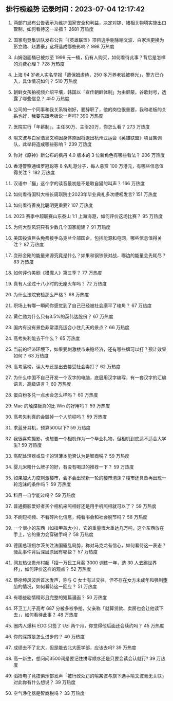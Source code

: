 
## 排行榜趋势 记录时间：2023-07-04 12:17:42
  
  1. 两部门发布公告表示为维护国家安全和利益，决定对镓、锗相关物项实施出口管制，如何看待这一举措？ 2681 万热度
    
  2. 国家电竞集训队发布公告「《英雄联盟》项目选手剔除喻文波、白家浩更换为彭立勋、赵嘉豪」这将造成哪些影响？ 998 万热度
    
  3. 山姆泡面桶已被炒至 1999 元一桶，仍有人购买，如何看待此事？背后是怎样的消费心理？ 728 万热度
    
  4. 上海 94 岁老人实名举报「遭保姆虐待，250 多万养老钱被卷光」，警方已介入，具体情况如何？ 510 万热度
    
  5. 朝鲜女孩拍视频介绍平壤，韩国以「宣传朝鲜体制」为由屏蔽，谷歌封号，透露了哪些信息？ 450 万热度
    
  6. 公司的一个同事和我关系特别好，要辞职了，他的岗位很重要，我和老板的关系也好，我要先跟老板说一声吗? 390 万热度
    
  7. 医院实行「年薪制」，主任30万、主治20万，你怎么看？ 273 万热度
    
  8. 喻文波与白家浩发文称因身体原因将退出杭州亚运会《英雄联盟》项目集训队，此举将造成哪些影响？ 239 万热度
    
  9. 你对《原神》新公布的枫丹 4.0 版本的 3 位新角色有哪些看法？ 206 万热度
    
  10. 香港警察通缉罗冠聪等 8 名乱港分子，每人悬赏 100 万港元，有哪些信息值得关注？ 182 万热度
    
  11. 汉语中「猫」这个字的读音最初是不是取自猫的叫声？ 166 万热度
    
  12. 如何看待国科大校长周琪院士2023年毕业典礼多次哽咽发言? 151 万热度
    
  13. 如何看待善良比聪明更重要? 107 万热度
    
  14. 2023 赛季中超联赛山东泰山 1:1 上海海港，如何评价这场比赛？ 95 万热度
    
  15. 为何大型风洞只有少数几个国家能建？ 91 万热度
    
  16. 美国投资巨头免费接手乌克兰全部国企，包括能源和电网，哪些信息值得关注？ 87 万热度
    
  17. 变形金刚的能量来源究竟是什么？如果和钢铁侠对战，哪边的能量会先耗尽？ 83 万热度
    
  18. 如何评价美剧《猎魔人》第三季？ 77 万热度
    
  19. 真有人坐过十八小时的无座火车吗？ 72 万热度
    
  20. 为什么法院安检那么严格？ 68 万热度
    
  21. 职场上有哪一瞬间你感觉到了自己已经被社会磨平了棱角？ 67 万热度
    
  22. 黄仁勋为什么只有3.5%的英伟达股份？ 67 万热度
    
  23. 国内有没有景色非常漂亮适合小住几天的景点？ 66 万热度
    
  24. 高考失利能去干什么？ 65 万热度
    
  25. 当前的经济环境下，如果要刺激楼市来稳经济，还有哪些牌可以打？预计效果如何？ 63 万热度
    
  26. 高考落榜，读大专还是出去接受社会毒打？ 62 万热度
    
  27. 为什么中国不自己开发一个汉字的电脑，底层用汉字编写，有一套汉字的汇编语言、高级语言？ 60 万热度
    
  28. 蛋白粉多兑一点水会怎么样吗？ 60 万热度
    
  29. Mac 的触控板真的比 Win 的好用吗？ 59 万热度
    
  30. 高考失利真的会毁掉一个人前程吗？ 59 万热度
    
  31. 求蓝牙耳机，预算500以下? 59 万热度
    
  32. 我很喜欢摄影，也想要一个相机作为一个毕业礼物，但相机到底适不适合大学生? 59 万热度
    
  33. 高配处理器或显卡的轻薄本能否认为是智商税？ 59 万热度
    
  34. 婴儿米粉什么牌子的好，有没有喝过的推荐一下？ 59 万热度
    
  35. 如果加大力度刺激楼市，会不会出现新一轮的楼市泡沫？楼市还具备再出现一轮泡沫的条件吗？ 59 万热度
    
  36. 科目一自学能过吗？ 59 万热度
    
  37. 普通摄影爱好者买个相机来照相好还是用手机照相就可以了？ 59 万热度
    
  38. 不刷短视频、不看碎片化信息，纯看书会和社会脱节吗？ 58 万热度
    
  39. 一个很小的东西（如指甲盖大小），它的重量很大重达几万吨，这个东西放在手上，它的重力会穿破手吗？ 58 万热度
    
  40. 德国总理朔尔茨关注法国骚乱局势，称对马克龙有信心，如何看待这一表态？骚乱事件背后深层原因有哪些？ 57 万热度
    
  41. 网友热议贵州村超「招一万民工月薪 3000 训练一年，选 30 人去踢世界杯」，如何评价这样的观点？ 52 万热度
    
  42. 蔡徐坤风波后首次发声，称与 C 女士有过交往，但不存在女方未成年和强制堕胎的情况，如何看待这一回应？ 51 万热度
    
  43. 有哪些剧情精彩且完整的短篇漫画？ 50 万热度
    
  44. 环卫工儿子高考 687 分被多校争抢，父亲称「就算贷款、卖房也会让他读下去」，如何看待此事？ 48 万热度
    
  45. 圈内人爆料 EDG 只签了 Uzi 两个月，你觉得他后面还会续约吗？ 45 万热度
    
  46. 你的深蹲是怎么进步的？ 40 万热度
    
  47. 成绩去不了北大，但是能去北大医学部，应该去吗? 39 万热度
    
  48. 高一新生，想问问3500词是要记住拼写顺序还是只要会读会认就行? 39 万热度
    
  49. 滔搏电子竞技俱乐部发声「被行政处罚的喻某波与旗下选手喻文波毫无关联」对此你有什么想说？ 39 万热度
    
  50. 空气净化器是智商税吗？ 33 万热度
    